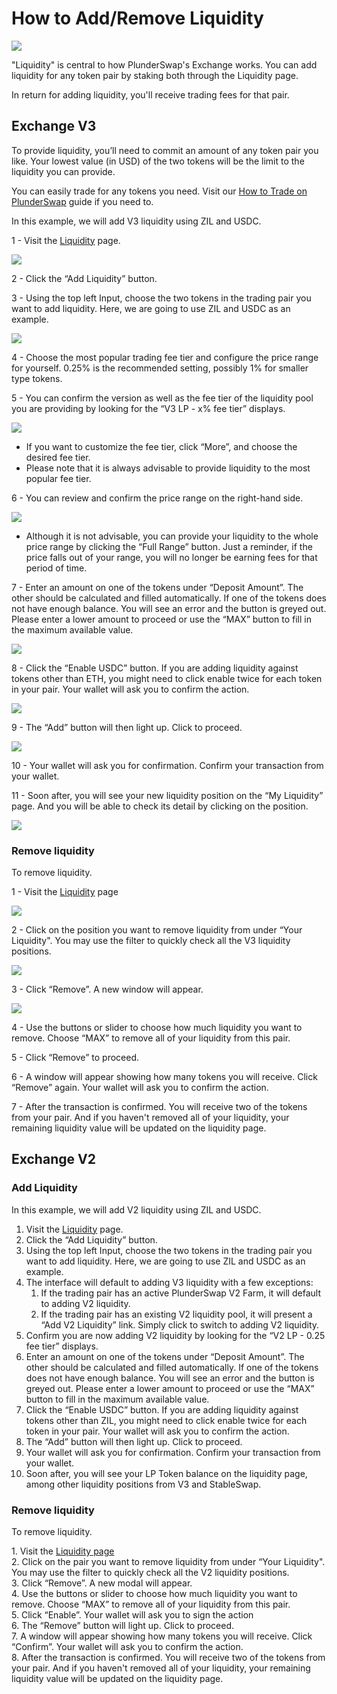 # How to Add/Remove Liquidity

![](../../.gitbook/assets/PS_HT_Add_Remove_liquidity.png)

"Liquidity" is central to how PlunderSwap's Exchange works. You can add liquidity for any token pair by staking both through the Liquidity page.

In return for adding liquidity, you'll receive trading fees for that pair.

## Exchange V3

To provide liquidity, you’ll need to commit an amount of any token pair you like. Your lowest value (in USD) of the two tokens will be the limit to the liquidity you can provide.

You can easily trade for any tokens you need. Visit our [How to Trade on PlunderSwap](https://docs.plunderswap.com/products/plunderswap-exchange/trade-guide/) guide if you need to.

In this example, we will add V3 liquidity using ZIL and USDC.

1 - Visit the [Liquidity](https://plunderswap.com/liquidity) page.

![](../../.gitbook/assets/liquidity1.png)

2 - Click the “Add Liquidity” button.

3 - Using the top left Input, choose the two tokens in the trading pair you want to add liquidity. Here, we are going to use ZIL and USDC as an example.

![](../../.gitbook/assets/liquidity2.png)

4 - Choose the most popular trading fee tier and configure the price range for yourself. 0.25% is the recommended setting, possibly 1% for smaller type tokens.

5 - You can confirm the version as well as the fee tier of the liquidity pool you are providing by looking for the “V3 LP - x% fee tier” displays.

![](../../.gitbook/assets/liquidity3.png)

* If you want to customize the fee tier, click “More”, and choose the desired fee tier.
* Please note that it is always advisable to provide liquidity to the most popular fee tier.

6 - You can review and confirm the price range on the right-hand side.

![](../../.gitbook/assets/liquidity4.png)

* Although it is not advisable, you can provide your liquidity to the whole price range by clicking the “Full Range” button.  Just a reminder, if the price falls out of your range,
you will no longer be earning fees for that period of time.

7 - Enter an amount on one of the tokens under “Deposit Amount”. The other should be calculated and filled automatically. If one of the tokens does not have enough balance. You will see an error and the button is greyed out. Please enter a lower amount to proceed or use the “MAX” button to fill in the maximum available value.

![](../../.gitbook/assets/liquidity5.png)

8 - Click the “Enable USDC” button. If you are adding liquidity against tokens other than ETH, you might need to click enable twice for each token in your pair. Your wallet will ask you to confirm the action.

![](../../.gitbook/assets/liquidity6.png)

9 - The “Add” button will then light up. Click to proceed.

![](../../.gitbook/assets/liquidity7.png)

10 - Your wallet will ask you for confirmation. Confirm your transaction from your wallet.

11 - Soon after, you will see your new liquidity position on the “My Liquidity” page. And you will be able to check its detail by clicking on the position.

![](../../.gitbook/assets/liquidity8.png)

### **Remove liquidity**

To remove liquidity.

1 - Visit the [Liquidity](https://plunderswap.com/liquidity) page

![](../../.gitbook/assets/liquidity9.png)

2 - Click on the position you want to remove liquidity from under “Your Liquidity". You may use the filter to quickly check all the V3 liquidity positions.

![](../../.gitbook/assets/liquidity10.png)

3 - Click “Remove”. A new window will appear.

![](../../.gitbook/assets/liquidity11.png)

4 - Use the buttons or slider to choose how much liquidity you want to remove. Choose “MAX” to remove all of your liquidity from this pair.

5 - Click “Remove” to proceed.

6 - A window will appear showing how many tokens you will receive. Click “Remove” again. Your wallet will ask you to confirm the action.

7 - After the transaction is confirmed. You will receive two of the tokens from your pair. And if you haven't removed all of your liquidity, your remaining liquidity value will be updated on the liquidity page.

## Exchange V2

### Add Liquidity

In this example, we will add V2 liquidity using ZIL and USDC.

1. Visit the [Liquidity](https://plunderswap.com/liquidity) page.
2. Click the “Add Liquidity” button.
3. Using the top left Input, choose the two tokens in the trading pair you want to add liquidity. Here, we are going to use ZIL and USDC as an example.
4. The interface will default to adding V3 liquidity with a few exceptions:
   1. If the trading pair has an active PlunderSwap V2 Farm, it will default to adding V2 liquidity.
   2. If the trading pair has an existing V2 liquidity pool, it will present a “Add V2 Liquidity” link. Simply click to switch to adding V2 liquidity.
5. Confirm you are now adding V2 liquidity by looking for the “V2 LP - 0.25 fee tier” displays.
6. Enter an amount on one of the tokens under “Deposit Amount”. The other should be calculated and filled automatically. If one of the tokens does not have enough balance. You will see an error and the button is greyed out. Please enter a lower amount to proceed or use the “MAX” button to fill in the maximum available value.
7. Click the “Enable USDC” button. If you are adding liquidity against tokens other than ZIL, you might need to click enable twice for each token in your pair. Your wallet will ask you to confirm the action.
8. The “Add” button will then light up. Click to proceed.
9. Your wallet will ask you for confirmation. Confirm your transaction from your wallet.
10. Soon after, you will see your LP Token balance on the liquidity page, among other liquidity positions from V3 and StableSwap.

### **Remove liquidity**

To remove liquidity.

1\. Visit the [Liquidity page](https://plunderswap.com/liquidity)\
2\. Click on the pair you want to remove liquidity from under “Your Liquidity". You may use the filter to quickly check all the V2 liquidity positions.\
3\. Click “Remove”. A new modal will appear.\
4\. Use the buttons or slider to choose how much liquidity you want to remove. Choose “MAX” to remove all of your liquidity from this pair.\
5\. Click “Enable”. Your wallet will ask you to sign the action\
6\. The “Remove” button will light up. Click to proceed.\
7\. A window will appear showing how many tokens you will receive. Click “Confirm”. Your wallet will ask you to confirm the action.\
8\. After the transaction is confirmed. You will receive two of the tokens from your pair. And if you haven't removed all of your liquidity, your remaining liquidity value will be updated on the liquidity page.